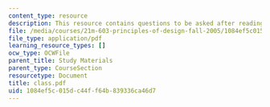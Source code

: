 ```yaml
---
content_type: resource
description: This resource contains questions to be asked after reading the play.
file: /media/courses/21m-603-principles-of-design-fall-2005/1084ef5c015dc44ff64b839336ca46d7_class.pdf
file_type: application/pdf
learning_resource_types: []
ocw_type: OCWFile
parent_title: Study Materials
parent_type: CourseSection
resourcetype: Document
title: class.pdf
uid: 1084ef5c-015d-c44f-f64b-839336ca46d7
---
```

